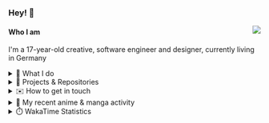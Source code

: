 ### Hey! 👋

[<img src="https://lanyard-profile-readme.vercel.app/api/228965621478588416" align="right">](https://discord.com/users/228965621478588416)

#### Who I am

I'm a 17-year-old creative, software engineer and designer, currently living in Germany

<details>
  <summary>💼 What I do</summary>

I currently am working on starting a publishing and management company for creatives.
I also am creative lead, community manager, and web developer at the Minecraft Server [Xenyria](https://xenyria.net) and the team behind it, [Pixelground Labs](https://pixelgroundlabs.com).
</details>

<details>
  <summary>📁 Projects & Repositories</summary>

<table>
    <thead>
        <tr>
            <th colspan=2>Svelte Libraries</th>
        </tr>
    </thead>
    <tbody>
        <tr>
            <td><a href="https://github.com/pixelgroundlabs/svelte-skinview3d">pixelgroundlabs/svelte-skinview3d</a></td>
            <td>A svelte component for rendering Minecraft SKins in 3D based on <a href="https://github.com/bs-community/skinview3d">skinview3d</a></td>
        </tr>
    </tbody>
    <thead>
        <tr>
            <th colspan=2>Minecraft Mods</th>
        </tr>
    </thead>
    <tbody>
        <tr>
            <td><a href="https://github.com/XenyriaNET/xeem">Xenyria Experience Enhancement Mod</a></td>
            <td>A client-side Minecraft Mod aiming to improve the experience on the Xenyria Minecraft Server</td>
        </tr>
    </tbody>
    <thead>
        <tr>
            <th colspan=2>Old Stuff</th>
        </tr>
    </thead>
    <tbody>
        <tr>
            <td><a href="https://github.com/OfficialCRUGG/lwstatus">lwstatus</a></td>
            <td>Lightweight webserver exposing various system metrics as a JSON endpoint and frontend</td>
        </tr>
        <tr>
            <td><a href="https://github.com/OfficialCRUGG/cfddns">cfddns / cloudflare-dyndns</a></td>
            <td>Simple application to run in the background that regularly checks for IP address changes and updates specific Cloudflare DNS Records accordingly. <s><i>Not sure how this still works...</i></s></td>
        </tr>
    </tbody>
</table>

</details>

<details>
  <summary>✉️ How to get in touch</summary>
  
> Sorted by how quickly you can expect a reply
- [Hit me up on Discord](https://discord.com/users/228965621478588416)
- [Hit me up on Twitter](https://twitter.com/cruggdev)
- [Send me a mail](mailto:me@crg.sh)
</details>


<details>
  <summary>🌸 My recent anime & manga activity</summary>
  
<!-- ANILIST_ACTIVITY:start -->

-   📺 Rewatched episode 13 - 15 of [Toradora!](https://anilist.co/anime/4224) (02:19, 26 December 2023)
-   📺 Watched episode 1 of [SPY x FAMILY Season 2](https://anilist.co/anime/158927) (01:37, 26 December 2023)
-   📺 Plans to watch [Stardust Telepath](https://anilist.co/anime/155419) (00:51, 26 December 2023)
-   📺 Plans to watch [Scum's Wish](https://anilist.co/anime/21701) (16:57, 25 December 2023)
-   📺 Rewatched episode 11 - 12 of [Toradora!](https://anilist.co/anime/4224) (02:27, 25 December 2023)

<!-- ANILIST_ACTIVITY:end -->
</details>

<details>
  <summary>⏱️ WakaTime Statistics</summary>

<!--START_SECTION:waka-->

```txt
From: 17 December 2023 - To: 24 December 2023

Svelte       14 hrs 12 mins  ██████████████░░░░░░░░░░░   55.44 %
HTML         3 hrs 51 mins   ███▓░░░░░░░░░░░░░░░░░░░░░   15.06 %
TypeScript   3 hrs 35 mins   ███▓░░░░░░░░░░░░░░░░░░░░░   14.01 %
JavaScript   1 hr 14 mins    █▒░░░░░░░░░░░░░░░░░░░░░░░   04.84 %
JSON         43 mins         ▓░░░░░░░░░░░░░░░░░░░░░░░░   02.82 %
```

<!--END_SECTION:waka-->
</details>

